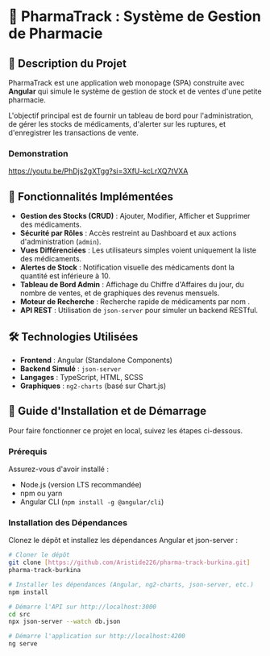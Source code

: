 
# 💊 PharmaTrack : Système de Gestion de Pharmacie

## 📝 Description du Projet

PharmaTrack est une application web monopage (SPA) construite avec **Angular** qui simule le système de gestion de stock et de ventes d'une petite pharmacie.

L'objectif principal est de fournir un tableau de bord pour l'administration, de gérer les stocks de médicaments, d'alerter sur les ruptures, et d'enregistrer les transactions de vente.

### Demonstration
https://youtu.be/PhDjs2gXTgg?si=3XfU-kcLrXQ7tVXA

## 🌟 Fonctionnalités Implémentées

* **Gestion des Stocks (CRUD)** : Ajouter, Modifier, Afficher et Supprimer des médicaments.
* **Sécurité par Rôles** : Accès restreint au Dashboard et aux actions d'administration (`admin`).
* **Vues Différenciées** : Les utilisateurs simples voient uniquement la liste des médicaments.
* **Alertes de Stock** : Notification visuelle des médicaments dont la quantité est inférieure à 10.
* **Tableau de Bord Admin** : Affichage du Chiffre d'Affaires du jour, du nombre de ventes, et de graphiques des revenus mensuels.
* **Moteur de Recherche** : Recherche rapide de médicaments par nom .
* **API REST** : Utilisation de `json-server` pour simuler un backend RESTful.

## 🛠️ Technologies Utilisées

* **Frontend** : Angular (Standalone Components)
* **Backend Simulé** : `json-server`
* **Langages** : TypeScript, HTML, SCSS
* **Graphiques** : `ng2-charts` (basé sur Chart.js)

## 🚀 Guide d'Installation et de Démarrage

Pour faire fonctionner ce projet en local, suivez les étapes ci-dessous.

### Prérequis

Assurez-vous d'avoir installé :
* Node.js (version LTS recommandée)
* npm ou yarn
* Angular CLI (`npm install -g @angular/cli`)

### Installation des Dépendances

Clonez le dépôt et installez les dépendances Angular et json-server :

```bash
# Cloner le dépôt
git clone [https://github.com/Aristide226/pharma-track-burkina.git]
pharma-track-burkina

# Installer les dépendances (Angular, ng2-charts, json-server, etc.)
npm install

# Démarre l'API sur http://localhost:3000
cd src
npx json-server --watch db.json

# Démarre l'application sur http://localhost:4200
ng serve
